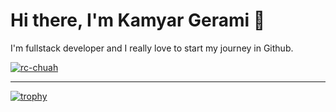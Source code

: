 # Hi there, I'm Kamyar Gerami 👋
I'm fullstack developer and I really love to start my journey in Github.

<a href="https://kamyar.dev"><img title="rc-chuah" src="https://github-readme-stats.vercel.app/api/top-langs/?username=kam2yar&layout=compact&theme=light"></a>

---

[![trophy](https://github-profile-trophy.vercel.app/?username=kam2yar)](https://kamyar.dev)
